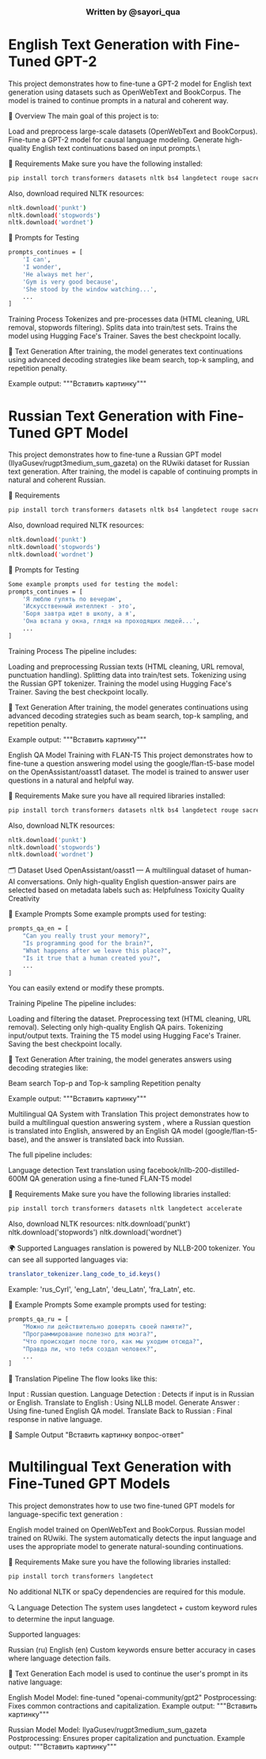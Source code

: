 <div align="center">
  <h3>Written by @sayori_qua</h3>
</div>

# English Text Generation with Fine-Tuned GPT-2
This project demonstrates how to fine-tune a GPT-2 model for English text generation using datasets such as OpenWebText and BookCorpus. The model is trained to continue prompts in a natural and coherent way.

📝 Overview
The main goal of this project is to:

Load and preprocess large-scale datasets (OpenWebText and BookCorpus).
Fine-tune a GPT-2 model for causal language modeling.
Generate high-quality English text continuations based on input prompts.\

🧰 Requirements
Make sure you have the following installed:
```bash
pip install torch transformers datasets nltk bs4 langdetect rouge sacrebleu pandas tqdm joblib tensorboard
```
Also, download required NLTK resources:
```bash
nltk.download('punkt')
nltk.download('stopwords')
nltk.download('wordnet')
```
🧪 Prompts for Testing
```bash
prompts_continues = [
    'I can', 
    'I wonder', 
    'He always met her', 
    'Gym is very good because',
    'She stood by the window watching...',
    ...
]
```
Training Process
Tokenizes and pre-processes data (HTML cleaning, URL removal, stopwords filtering).
Splits data into train/test sets.
Trains the model using Hugging Face's Trainer.
Saves the best checkpoint locally.

🧠 Text Generation
After training, the model generates text continuations using advanced decoding strategies like beam search, top-k sampling, and repetition penalty.

Example output:
"""Вставить картинку"""


# Russian Text Generation with Fine-Tuned GPT Model
This project demonstrates how to fine-tune a Russian GPT model (IlyaGusev/rugpt3medium_sum_gazeta) on the RUwiki dataset for Russian text generation. After training, the model is capable of continuing prompts in natural and coherent Russian.

🧰 Requirements
```bash
pip install torch transformers datasets nltk bs4 langdetect rouge sacrebleu pandas tqdm joblib tensorboard accelerate
```
Also, download required NLTK resources:
```bash
nltk.download('punkt')
nltk.download('stopwords')
nltk.download('wordnet')
```
🧪 Prompts for Testing
```bash
Some example prompts used for testing the model:
prompts_continues = [
    'Я люблю гулять по вечерам',
    'Искусственный интеллект - это',
    'Боря завтра идет в школу, а я',
    'Она встала у окна, глядя на проходящих людей...',
    ...
]
```
Training Process
The pipeline includes:

Loading and preprocessing Russian texts (HTML cleaning, URL removal, punctuation handling).
Splitting data into train/test sets.
Tokenizing using the Russian GPT tokenizer.
Training the model using Hugging Face's Trainer.
Saving the best checkpoint locally.

🧠 Text Generation
After training, the model generates continuations using advanced decoding strategies such as beam search, top-k sampling, and repetition penalty.

Example output:
"""Вставить картинку"""

English QA Model Training with FLAN-T5
This project demonstrates how to fine-tune a question answering model using the google/flan-t5-base model on the OpenAssistant/oasst1 dataset. The model is trained to answer user questions in a natural and helpful way.

🧰 Requirements
Make sure you have all required libraries installed:
```bash
pip install torch transformers datasets nltk bs4 langdetect rouge sacrebleu pandas tqdm joblib tensorboard accelerate
```
Also, download NLTK resources:
```bash
nltk.download('punkt')
nltk.download('stopwords')
nltk.download('wordnet')
```
🗂️ Dataset Used
OpenAssistant/oasst1 — A multilingual dataset of human-AI conversations.
Only high-quality English question-answer pairs are selected based on metadata labels such as:
Helpfulness
Toxicity
Quality
Creativity

🧪 Example Prompts
Some example prompts used for testing:
```bash
prompts_qa_en = [
    "Can you really trust your memory?",
    "Is programming good for the brain?",
    "What happens after we leave this place?",
    "Is it true that a human created you?",
    ...
]
```
You can easily extend or modify these prompts.

Training Pipeline
The pipeline includes:

Loading and filtering the dataset.
Preprocessing text (HTML cleaning, URL removal).
Selecting only high-quality English QA pairs.
Tokenizing input/output texts.
Training the T5 model using Hugging Face's Trainer.
Saving the best checkpoint locally.

🧠 Text Generation
After training, the model generates answers using decoding strategies like:

Beam search
Top-p and Top-k sampling
Repetition penalty

Example output:
"""Вставить картинку"""

Multilingual QA System with Translation
This project demonstrates how to build a multilingual question answering system , where a Russian question is translated into English, answered by an English QA model (google/flan-t5-base), and the answer is translated back into Russian.

The full pipeline includes:

Language detection
Text translation using facebook/nllb-200-distilled-600M
QA generation using a fine-tuned FLAN-T5 model

🧰 Requirements
Make sure you have the following libraries installed:
```bash
pip install torch transformers datasets nltk langdetect accelerate
```
Also, download NLTK resources:
nltk.download('punkt')
nltk.download('stopwords')
nltk.download('wordnet')

🌍 Supported Languages
ranslation is powered by NLLB-200 tokenizer. You can see all supported languages via:
```bash
translator_tokenizer.lang_code_to_id.keys()
```
Example: 'rus_Cyrl', 'eng_Latn', 'deu_Latn', 'fra_Latn', etc.

🧪 Example Prompts
Some example prompts used for testing:
```bash
prompts_qa_ru = [
    "Можно ли действительно доверять своей памяти?",
    "Программирование полезно для мозга?",
    "Что происходит после того, как мы уходим отсюда?",
    "Правда ли, что тебя создал человек?",
    ...
]
```

🔁 Translation Pipeline
The flow looks like this:

Input : Russian question.
Language Detection : Detects if input is in Russian or English.
Translate to English : Using NLLB model.
Generate Answer : Using fine-tuned English QA model.
Translate Back to Russian : Final response in native language.

🧠 Sample Output
"Вставить картинку вопрос-ответ"

# Multilingual Text Generation with Fine-Tuned GPT Models
This project demonstrates how to use two fine-tuned GPT models for language-specific text generation :

English model trained on OpenWebText and BookCorpus.
Russian model trained on RUwiki.
The system automatically detects the input language and uses the appropriate model to generate natural-sounding continuations.

🧰 Requirements
Make sure you have the following libraries installed:
```bash
pip install torch transformers langdetect
```

No additional NLTK or spaCy dependencies are required for this module.

🔍 Language Detection
The system uses langdetect + custom keyword rules to determine the input language.

Supported languages:

Russian (ru)
English (en)
Custom keywords ensure better accuracy in cases where language detection fails.

🧠 Text Generation
Each model is used to continue the user's prompt in its native language:

English Model
Model: fine-tuned "openai-community/gpt2"
Postprocessing: Fixes common contractions and capitalization.
Example output:
"""Вставить картинку"""

Russian Model
Model: IlyaGusev/rugpt3medium_sum_gazeta
Postprocessing: Ensures proper capitalization and punctuation.
Example output:
"""Вставить картинку"""
